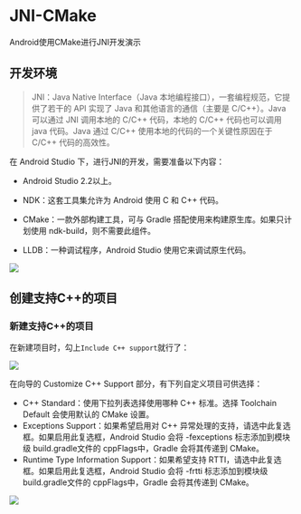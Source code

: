 # JNI-CMake

Android使用CMake进行JNI开发演示

## 开发环境

> JNI：Java Native Interface（Java 本地编程接口），一套编程规范，它提供了若干的 API 实现了 Java 和其他语言的通信（主要是 C/C++）。Java 可以通过 JNI 调用本地的 C/C++ 代码，本地的 C/C++ 代码也可以调用 java 代码。Java 通过 C/C++ 使用本地的代码的一个关键性原因在于 C/C++ 代码的高效性。

在 Android Studio 下，进行JNI的开发，需要准备以下内容：

* Android Studio 2.2以上。

* NDK：这套工具集允许为 Android 使用 C 和 C++ 代码。

* CMake：一款外部构建工具，可与 Gradle 搭配使用来构建原生库。如果只计划使用 ndk-build，则不需要此组件。

* LLDB：一种调试程序，Android Studio 使用它来调试原生代码。

![](https://github.com/xuexiangjys/JNI-CMake/blob/master/img/1.png)

## 创建支持C++的项目

### 新建支持C++的项目

在新建项目时，勾上`Include C++ support`就行了：

![](https://github.com/xuexiangjys/JNI-CMake/blob/master/img/2.png)

在向导的 Customize C++ Support 部分，有下列自定义项目可供选择：

* C++ Standard：使用下拉列表选择使用哪种 C++ 标准。选择 Toolchain Default 会使用默认的 CMake 设置。
* Exceptions Support：如果希望启用对 C++ 异常处理的支持，请选中此复选框。如果启用此复选框，Android Studio 会将 -fexceptions 标志添加到模块级 build.gradle文件的 cppFlags中，Gradle 会将其传递到 CMake。
* Runtime Type Information Support：如果希望支持 RTTI，请选中此复选框。如果启用此复选框，Android Studio 会将 -frtti 标志添加到模块级 build.gradle文件的 cppFlags中，Gradle 会将其传递到 CMake。

![](https://github.com/xuexiangjys/JNI-CMake/blob/master/img/3.png)